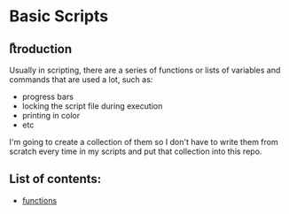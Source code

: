 # Basic Scripts

## ّItroduction

Usually in scripting, there are a series of functions or lists of variables and commands that are used a lot, such as: 
- progress bars 
- locking the script file during execution 
- printing in color
- etc

I'm going to create a collection of them so I don't have to write them from scratch every time in my scripts and put that collection into this repo.

## List of contents:
  - [functions](functions)
